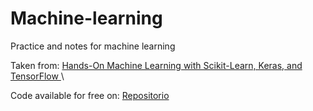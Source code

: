 # Machine-learning
Practice and notes for machine learning

Taken from: <a href="https://www.oreilly.com/library/view/hands-on-machine-learning/9781492032632/">Hands-On Machine Learning with Scikit-Learn, Keras, and TensorFlow </a> \

Code available for free on: <a href="https://github.com/ageron/handson-ml3"> Repositorio </a>
